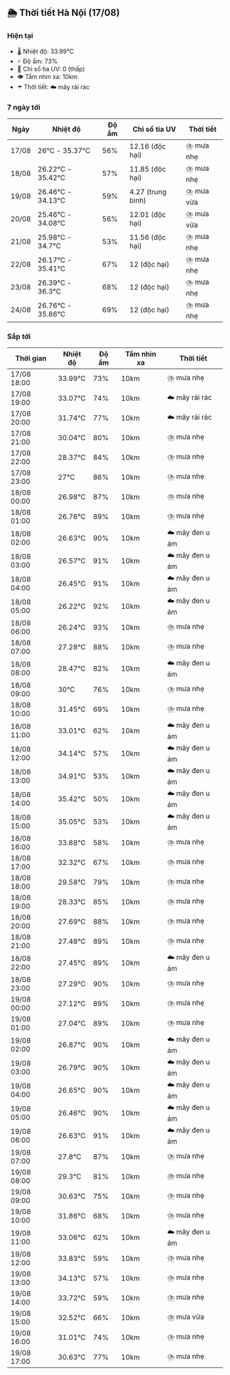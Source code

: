## 🌦️ Thời tiết Hà Nội (17/08)

### Hiện tại

- 🌡️ Nhiệt độ: 33.99℃
- 💦 Độ ẩm: 73%
- 🌟 Chỉ số tia UV: 0 (thấp)
- 👁️ Tầm nhìn xa: 10km
- ☂️ Thời tiết: ☁️ mây rải rác

### 7 ngày tới

| Ngày | Nhiệt độ | Độ ẩm | Chỉ số tia UV | Thời tiết |
| --- | --- | --- | --- | --- |
| 17/08 | 26℃ - 35.37℃ | 56% | 12.16 (độc hại) | ⛈️ mưa nhẹ |
| 18/08 | 26.22℃ - 35.42℃ | 57% | 11.85 (độc hại) | ⛈️ mưa nhẹ |
| 19/08 | 26.46℃ - 34.13℃ | 59% | 4.27 (trung bình) | ⛈️ mưa vừa |
| 20/08 | 25.46℃ - 34.08℃ | 56% | 12.01 (độc hại) | ⛈️ mưa vừa |
| 21/08 | 25.98℃ - 34.7℃ | 53% | 11.56 (độc hại) | ⛈️ mưa nhẹ |
| 22/08 | 26.17℃ - 35.41℃ | 67% | 12 (độc hại) | ⛈️ mưa nhẹ |
| 23/08 | 26.39℃ - 36.3℃ | 68% | 12 (độc hại) | ⛈️ mưa nhẹ |
| 24/08 | 26.76℃ - 35.86℃ | 69% | 12 (độc hại) | ⛈️ mưa nhẹ |

### Sắp tới

| Thời gian | Nhiệt độ | Độ ẩm | Tầm nhìn xa | Thời tiết |
| --- | --- | --- | --- | --- |
| 17/08 18:00 | 33.99℃ | 73% | 10km | ⛈️ mưa nhẹ |
| 17/08 19:00 | 33.07℃ | 74% | 10km | ☁️ mây rải rác |
| 17/08 20:00 | 31.74℃ | 77% | 10km | ☁️ mây rải rác |
| 17/08 21:00 | 30.04℃ | 80% | 10km | ⛈️ mưa nhẹ |
| 17/08 22:00 | 28.37℃ | 84% | 10km | ⛈️ mưa nhẹ |
| 17/08 23:00 | 27℃ | 86% | 10km | ⛈️ mưa nhẹ |
| 18/08 00:00 | 26.98℃ | 87% | 10km | ⛈️ mưa nhẹ |
| 18/08 01:00 | 26.76℃ | 89% | 10km | ⛈️ mưa nhẹ |
| 18/08 02:00 | 26.63℃ | 90% | 10km | ☁️ mây đen u ám |
| 18/08 03:00 | 26.57℃ | 91% | 10km | ☁️ mây đen u ám |
| 18/08 04:00 | 26.45℃ | 91% | 10km | ☁️ mây đen u ám |
| 18/08 05:00 | 26.22℃ | 92% | 10km | ☁️ mây đen u ám |
| 18/08 06:00 | 26.24℃ | 93% | 10km | ⛈️ mưa nhẹ |
| 18/08 07:00 | 27.28℃ | 88% | 10km | ⛈️ mưa nhẹ |
| 18/08 08:00 | 28.47℃ | 82% | 10km | ☁️ mây đen u ám |
| 18/08 09:00 | 30℃ | 76% | 10km | ⛈️ mưa nhẹ |
| 18/08 10:00 | 31.45℃ | 69% | 10km | ⛈️ mưa nhẹ |
| 18/08 11:00 | 33.01℃ | 62% | 10km | ☁️ mây đen u ám |
| 18/08 12:00 | 34.14℃ | 57% | 10km | ☁️ mây đen u ám |
| 18/08 13:00 | 34.91℃ | 53% | 10km | ☁️ mây đen u ám |
| 18/08 14:00 | 35.42℃ | 50% | 10km | ☁️ mây đen u ám |
| 18/08 15:00 | 35.05℃ | 53% | 10km | ☁️ mây đen u ám |
| 18/08 16:00 | 33.88℃ | 58% | 10km | ⛈️ mưa nhẹ |
| 18/08 17:00 | 32.32℃ | 67% | 10km | ⛈️ mưa nhẹ |
| 18/08 18:00 | 29.58℃ | 79% | 10km | ⛈️ mưa nhẹ |
| 18/08 19:00 | 28.33℃ | 85% | 10km | ⛈️ mưa nhẹ |
| 18/08 20:00 | 27.69℃ | 88% | 10km | ⛈️ mưa nhẹ |
| 18/08 21:00 | 27.48℃ | 89% | 10km | ⛈️ mưa nhẹ |
| 18/08 22:00 | 27.45℃ | 89% | 10km | ☁️ mây đen u ám |
| 18/08 23:00 | 27.29℃ | 90% | 10km | ⛈️ mưa nhẹ |
| 19/08 00:00 | 27.12℃ | 89% | 10km | ⛈️ mưa nhẹ |
| 19/08 01:00 | 27.04℃ | 89% | 10km | ⛈️ mưa nhẹ |
| 19/08 02:00 | 26.87℃ | 90% | 10km | ☁️ mây đen u ám |
| 19/08 03:00 | 26.79℃ | 90% | 10km | ☁️ mây đen u ám |
| 19/08 04:00 | 26.65℃ | 90% | 10km | ☁️ mây đen u ám |
| 19/08 05:00 | 26.46℃ | 90% | 10km | ☁️ mây đen u ám |
| 19/08 06:00 | 26.63℃ | 91% | 10km | ☁️ mây đen u ám |
| 19/08 07:00 | 27.8℃ | 87% | 10km | ⛈️ mưa nhẹ |
| 19/08 08:00 | 29.3℃ | 81% | 10km | ⛈️ mưa nhẹ |
| 19/08 09:00 | 30.63℃ | 75% | 10km | ⛈️ mưa nhẹ |
| 19/08 10:00 | 31.86℃ | 68% | 10km | ⛈️ mưa nhẹ |
| 19/08 11:00 | 33.06℃ | 62% | 10km | ☁️ mây đen u ám |
| 19/08 12:00 | 33.83℃ | 59% | 10km | ⛈️ mưa nhẹ |
| 19/08 13:00 | 34.13℃ | 57% | 10km | ⛈️ mưa nhẹ |
| 19/08 14:00 | 33.72℃ | 59% | 10km | ⛈️ mưa nhẹ |
| 19/08 15:00 | 32.52℃ | 66% | 10km | ⛈️ mưa vừa |
| 19/08 16:00 | 31.01℃ | 74% | 10km | ⛈️ mưa nhẹ |
| 19/08 17:00 | 30.63℃ | 77% | 10km | ⛈️ mưa nhẹ |
